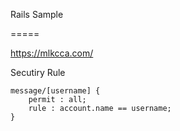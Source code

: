 Rails Sample

=====

https://mlkcca.com/


Secutiry Rule

```
message/[username] {
    permit : all;
    rule : account.name == username;
}
```